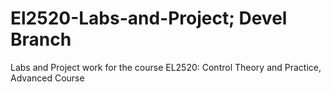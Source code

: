# El2520-Labs-and-Project; Devel Branch
Labs and Project work for the course EL2520: Control Theory and Practice, Advanced Course
